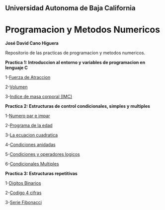 ## Universidad Autonoma de Baja California
# Programacion y Metodos Numericos
**José David Cano Higuera**

Repositorio de las practicas de programacion y metodos numericos.

**Practica 1: Introduccion al entorno y variables de programacion en lenguaje C** 

1-[Fuerza de Atraccion](https://github.com/DavidCanoH/Proyecto_Final_PyMN_2020_2/blob/main/Practica%201/Fuerza_atraccion.c)

2-[Volumen](https://github.com/DavidCanoH/Proyecto_Final_PyMN_2020_2/blob/main/Practica%201/Volumen.c)

3-[Indice de masa corporal (IMC)](https://github.com/DavidCanoH/Proyecto_Final_PyMN_2020_2/blob/main/Practica%201/IMC.c)


**Practica 2: Estructuras de control condicionales, simples y multiples**

1-[Numero par e impar](https://github.com/DavidCanoH/Proyecto_Final_PyMN_2020_2/blob/main/Practica%202/ParImpar.c)

2-[Programa de la edad](https://github.com/DavidCanoH/Proyecto_Final_PyMN_2020_2/blob/main/Practica%202/Edad.c)

3-[La ecuacion cuadratica](https://github.com/DavidCanoH/Proyecto_Final_PyMN_2020_2/blob/main/Practica%202/Formula_general.c)

4-[Condiciones anidadas](https://github.com/DavidCanoH/Proyecto_Final_PyMN_2020_2/blob/main/Practica%202/Condicionales_anidadas.c)

5-[Condiciones y operadores logicos](https://github.com/DavidCanoH/Proyecto_Final_PyMN_2020_2/blob/main/Practica%202/Condicionales_operadores_logicos.c)

6-[Condicionales Multiples](https://github.com/DavidCanoH/Proyecto_Final_PyMN_2020_2/blob/main/Practica%202/Condicionales_multiples.c)


**Practica 3: Estructuras repetitivas**

1-[Digitos Binarios](https://github.com/DavidCanoH/Proyecto_Final_PyMN_2020_2/blob/main/Practica%203/Digitos_binarios.c)

2-[Codigo 4 cifras](https://github.com/DavidCanoH/Proyecto_Final_PyMN_2020_2/blob/main/Practica%203/Digitos_binarios.c)

3-[Serie Fibonacci](https://github.com/DavidCanoH/Proyecto_Final_PyMN_2020_2/blob/main/Practica%203/Serie_fibonacci.c)
